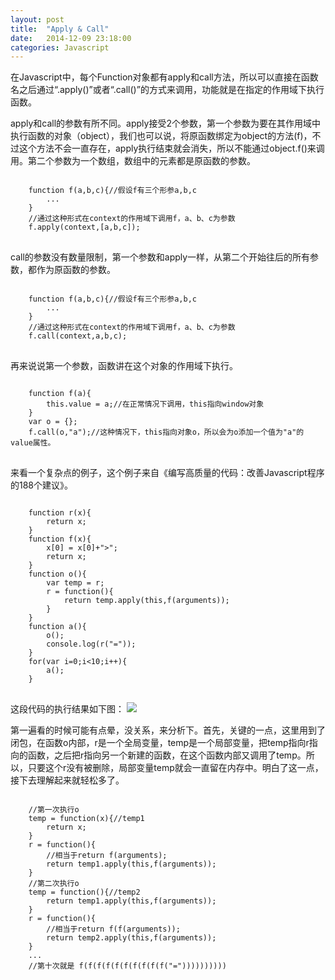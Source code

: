```yaml
---
layout: post
title:  "Apply & Call"
date:   2014-12-09 23:18:00
categories: Javascript
---
```


在Javascript中，每个Function对象都有apply和call方法，所以可以直接在函数名之后通过“.apply()”或者“.call()”的方式来调用，功能就是在指定的作用域下执行函数。

apply和call的参数有所不同。apply接受2个参数，第一个参数为要在其作用域中执行函数的对象（object），我们也可以说，将原函数绑定为object的方法(f)，不过这个方法不会一直存在，apply执行结束就会消失，所以不能通过object.f()来调用。第二个参数为一个数组，数组中的元素都是原函数的参数。
<!--more-->
<pre>
<code>
    function f(a,b,c){//假设f有三个形参a,b,c
        ...
    }
    //通过这种形式在context的作用域下调用f，a、b、c为参数
    f.apply(context,[a,b,c]);
</code>
</pre>
call的参数没有数量限制，第一个参数和apply一样，从第二个开始往后的所有参数，都作为原函数的参数。
<pre>
<code>
    function f(a,b,c){//假设f有三个形参a,b,c
        ...
    }
    //通过这种形式在context的作用域下调用f，a、b、c为参数
    f.call(context,a,b,c);
</code>
</pre>
再来说说第一个参数，函数讲在这个对象的作用域下执行。
<pre>
<code>
    function f(a){
        this.value = a;//在正常情况下调用，this指向window对象
    }
    var o = {};
    f.call(o,"a");//这种情况下，this指向对象o，所以会为o添加一个值为"a"的value属性。
</code>
</pre>

来看一个复杂点的例子，这个例子来自《编写高质量的代码：改善Javascript程序的188个建议》。
<pre>
<code>
    function r(x){
        return x;
    }
    function f(x){
        x[0] = x[0]+">";
        return x;
    }
    function o(){
        var temp = r;
        r = function(){
            return temp.apply(this,f(arguments));
        }
    }
    function a(){
        o();
        console.log(r("="));
    }
    for(var i=0;i<10;i++){
        a();
    }
</code>
</pre>
这段代码的执行结果如下图：
<img src="http://homfen.github.io/assets/images/article/3793065623.png"/>

第一遍看的时候可能有点晕，没关系，来分析下。首先，关键的一点，这里用到了闭包，在函数o内部，r是一个全局变量，temp是一个局部变量，把temp指向r指向的函数，之后把r指向另一个新建的函数，在这个函数内部又调用了temp。所以，只要这个r没有被删除，局部变量temp就会一直留在内存中。明白了这一点，接下去理解起来就轻松多了。
<pre>
<code>
    //第一次执行o
    temp = function(x){//temp1
        return x;
    }
    r = function(){
        //相当于return f(arguments);
        return temp1.apply(this,f(arguments));
    }
    //第二次执行o
    temp = function(){//temp2
        return temp1.apply(this,f(arguments));
    }
    r = function(){
        //相当于return f(f(arguments));
        return temp2.apply(this,f(arguments));
    }
    ...
    //第十次就是 f(f(f(f(f(f(f(f(f(f("=")))))))))) 
</code>
</pre>